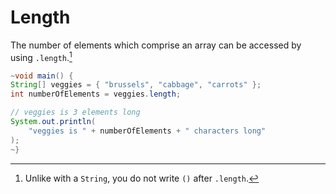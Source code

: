 # Length

The number of elements which comprise an array can be accessed by using `.length`.[^unlike_string]

```java
~void main() {
String[] veggies = { "brussels", "cabbage", "carrots" };
int numberOfElements = veggies.length;

// veggies is 3 elements long
System.out.println(
    "veggies is " + numberOfElements + " characters long"
);
~}
```

[^unlike_string]: Unlike with a `String`, you do not write `()` after `.length`.
